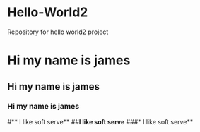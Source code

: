 # Hello-World2
Repository for hello world2 project
# Hi my name is james
## Hi my name is james 
### Hi my name is james
#** I like soft serve**
##**I like soft serve**
###* I like soft serve**
